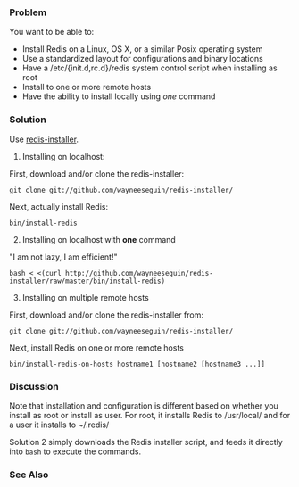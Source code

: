 ### Problem

You want to be able to:

* Install Redis on a Linux, OS X, or a similar Posix operating system
* Use a standardized layout for configurations and binary locations
* Have a /etc/{init.d,rc.d}/redis system control script when installing as root
* Install to one or more remote hosts
* Have the ability to install locally using *one* command

### Solution

Use [redis-installer](http://github.com/wayneeseguin/redis-installer/).

1. Installing on localhost:

First, download and/or clone the redis-installer: 

	git clone git://github.com/wayneeseguin/redis-installer/

Next, actually install Redis:

	bin/install-redis

2. Installing on localhost with **one** command

"I am not lazy, I am efficient!"

	bash < <(curl http://github.com/wayneeseguin/redis-installer/raw/master/bin/install-redis)

3. Installing on multiple remote hosts

First, download and/or clone the redis-installer from:

	git clone git://github.com/wayneeseguin/redis-installer/

Next, install Redis on one or more remote hosts

	bin/install-redis-on-hosts hostname1 [hostname2 [hostname3 ...]]

### Discussion

Note that installation and configuration is different based on whether you install as root or install as user. For root, it installs Redis to /usr/local/ and for a user it installs to ~/.redis/

Solution 2 simply downloads the Redis installer script, and feeds it directly into `bash` to execute the commands.

### See Also
